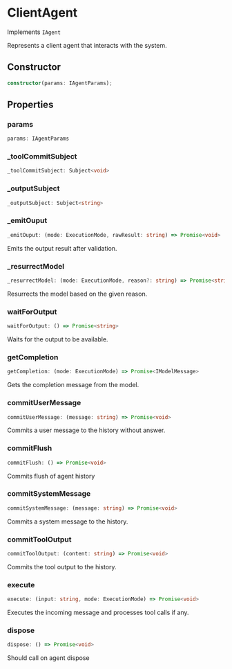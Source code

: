 # ClientAgent

Implements `IAgent`

Represents a client agent that interacts with the system.

## Constructor

```ts
constructor(params: IAgentParams);
```

## Properties

### params

```ts
params: IAgentParams
```

### _toolCommitSubject

```ts
_toolCommitSubject: Subject<void>
```

### _outputSubject

```ts
_outputSubject: Subject<string>
```

### _emitOuput

```ts
_emitOuput: (mode: ExecutionMode, rawResult: string) => Promise<void>
```

Emits the output result after validation.

### _resurrectModel

```ts
_resurrectModel: (mode: ExecutionMode, reason?: string) => Promise<string>
```

Resurrects the model based on the given reason.

### waitForOutput

```ts
waitForOutput: () => Promise<string>
```

Waits for the output to be available.

### getCompletion

```ts
getCompletion: (mode: ExecutionMode) => Promise<IModelMessage>
```

Gets the completion message from the model.

### commitUserMessage

```ts
commitUserMessage: (message: string) => Promise<void>
```

Commits a user message to the history without answer.

### commitFlush

```ts
commitFlush: () => Promise<void>
```

Commits flush of agent history

### commitSystemMessage

```ts
commitSystemMessage: (message: string) => Promise<void>
```

Commits a system message to the history.

### commitToolOutput

```ts
commitToolOutput: (content: string) => Promise<void>
```

Commits the tool output to the history.

### execute

```ts
execute: (input: string, mode: ExecutionMode) => Promise<void>
```

Executes the incoming message and processes tool calls if any.

### dispose

```ts
dispose: () => Promise<void>
```

Should call on agent dispose
